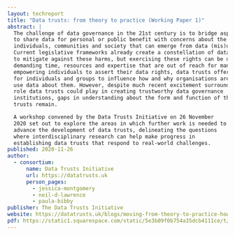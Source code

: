 ```yaml
---
layout: techreport
title: "Data trusts: from theory to practice (Working Paper 1)"
abstract: |
  The challenge of data governance in the 21st century is to bridge aspirations
  to share data for personal or public benefit with concerns about the harms to
  individuals, communities and society that can emerge from data (mis)use.
  Current legislative frameworks already create a constellation of data rights
  to mitigate against these harms, but exercising these rights can be difficult,
  demanding time, resources and expertise that are out of reach for many. By
  empowering individuals to assert their data rights, data trusts offer a way
  for individuals and groups to influence how and why organisations are able to
  use data about them. However, despite much recent excitement surrounding the
  role data trusts could play in creating trustworthy data governance
  institutions, gaps in understanding about the form and function of these
  trusts remain.

  A workshop convened by the Data Trusts Initiative on 26 November
  2020 set out to explore the areas in which further work is needed to
  advance the development of data trusts, delineating the questions
  where interdisciplinary research can help make progress in
  establishing data trusts that respond to real-world challenges.
published: 2020-11-26
author:
  - consortium:
      name: Data Trusts Initiative
      url: https://datatrusts.uk
      person_pages:
        - jessica-montgomery
        - neil-d-lawrence
        - paula-bibby
publisher: The Data Trusts Initiative
website: https://datatrusts.uk/blogs/moving-from-theory-to-practice-how-do-we-create-real-world-data-trusts
pdf: https://static1.squarespace.com/static/5e3b09f0b754a35dcb4111ce/t/5fdb21f9537b3a6ff2315429/1608196603713/Working+Paper+1+-+data+trusts+-+from+theory+to+practice.pdf
---
```

